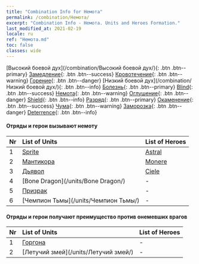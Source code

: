 ```yaml
---
title: "Combination Info for Немота"
permalink: /combination/Немота/
excerpt: "Combination Info - Немота. Units and Heroes Formation."
last_modified_at: 2021-02-19
locale: ru
ref: "Немота.md"
toc: false
classes: wide
---
```


  [Высокий боевой дух](/combination/Высокий боевой дух/){: .btn .btn--primary} [Замедление](/combination/Замедление/){: .btn .btn--success} [Кровотечение](/combination/Кровотечение/){: .btn .btn--warning} [Горение](/combination/Горение/){: .btn .btn--danger} [Низкий боевой дух](/combination/Низкий боевой дух/){: .btn .btn--info} [Болезнь](/combination/Болезнь/){: .btn .btn--primary} [Blind](/combination/Blind/){: .btn .btn--success} [Немота](/combination/Немота/){: .btn .btn--warning} [Оглушение](/combination/Оглушение/){: .btn .btn--danger} [Shield](/combination/Shield/){: .btn .btn--info} [Разряд](/combination/Разряд/){: .btn .btn--primary} [Окаменение](/combination/Окаменение/){: .btn .btn--success} [Чума](/combination/Чума/){: .btn .btn--warning} [Заморозка](/combination/Заморозка/){: .btn .btn--danger} [Deterrence](/combination/Deterrence/){: .btn .btn--info} 


#### Отряды и герои вызывают немоту

  | Nr |  List of Units  | List of Heroes | 
  |:---|:----------------|:---------------| 
  | 1 | [Sprite](/units/Sprite/) | [Astral](/heroes/Astral/) |
  | 2 | [Мантикора](/units/Мантикора/) | [Monere](/heroes/Monere/) |
  | 3 | [Дьявол](/units/Дьявол/) | [Ciele](/heroes/Ciele/) |
  | 4 | [Bone Dragon](/units/Bone Dragon/) | - |
  | 5 | [Призрак](/units/Призрак/) | - |
  | 6 | [Чемпион Тьмы](/units/Чемпион Тьмы/) | - |


#### Отряды и герои получают преимущество против онемевших врагов

  | Nr |  List of Units  | List of Heroes | 
  |:---|:----------------|:---------------| 
  | 1 | [Горгона](/units/Горгона/) | - |
  | 2 | [Летучий змей](/units/Летучий змей/) | - |
